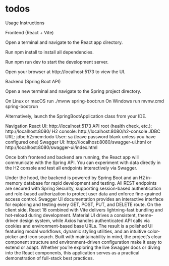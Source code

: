 # todos
Usage Instructions

Frontend (React + Vite)

Open a terminal and navigate to the React app directory.

Run npm install to install all dependencies.

Run npm run dev to start the development server.

Open your browser at http://localhost:5173 to view the UI.

Backend (Spring Boot API)

Open a new terminal and navigate to the Spring project directory.

On Linux or macOS run ./mvnw spring-boot:run On Windows run mvnw.cmd spring-boot:run

Alternatively, launch the SpringBootApplication class from your IDE.

Navigation React UI: http://localhost:5173 API root (health check, etc.): http://localhost:8080/ H2 console: http://localhost:8080/h2-console JDBC URL: jdbc:h2:mem:todo User: sa (leave password blank unless you have configured one) Swagger UI: http://localhost:8080/swagger-ui.html or http://localhost:8080/swagger-ui/index.html

Once both frontend and backend are running, the React app will communicate with the Spring API. You can experiment with data directly in the H2 console and test all endpoints interactively via Swagger.



Under the hood, the backend is powered by Spring Boot and an H2 in-memory database for rapid development and testing. All REST endpoints are secured with Spring Security, supporting session-based authentication and role-based authorization to protect user data and enforce fine-grained access control. Swagger UI documentation provides an interactive interface for exploring and testing every GET, POST, PUT, and DELETE route.
On the client side, React 18 combined with Vite delivers lightning-fast bundling and hot-reload during development. Material UI drives a consistent, theme-driven design system, while Axios handles authenticated API calls via cookies and environment-based base URLs. The result is a polished UI featuring modal workflows, dynamic styling utilities, and an intuitive color-picker and icon search.
Built with maintainability in mind, the project’s clear component structure and environment-driven configuration make it easy to extend or adapt. Whether you’re exploring the live Swagger docs or diving into the React components, this application serves as a practical demonstration of full-stack best practices.
